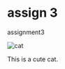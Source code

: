 # assign 3
assignment3

![cat](https://github.com/20230006/1205/assets/152988367/b565548d-8f69-4964-bb09-1f975c164106)

This is a cute cat.
